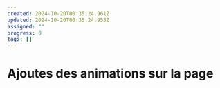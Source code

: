 ```yaml
---
created: 2024-10-20T00:35:24.961Z
updated: 2024-10-20T00:35:24.953Z
assigned: ""
progress: 0
tags: []
---
```


# Ajoutes des animations sur la page
